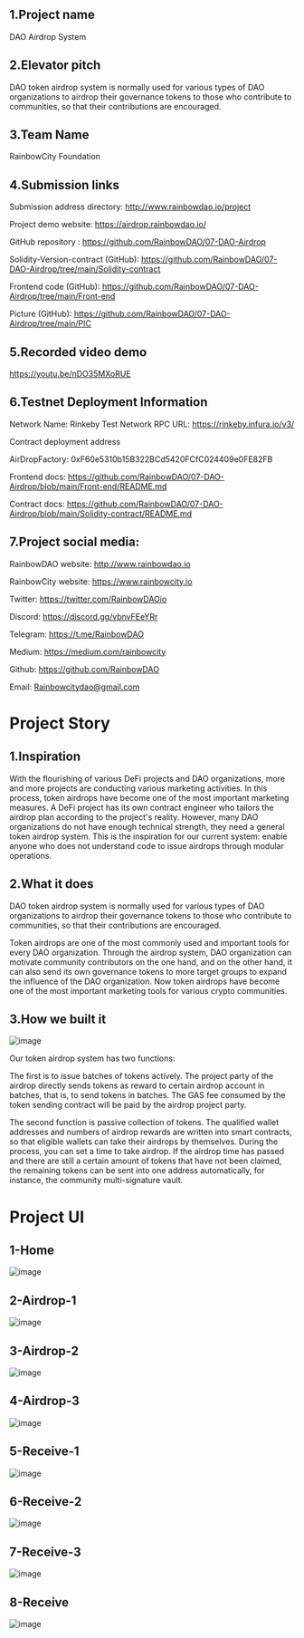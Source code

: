 ## 1.Project name

DAO Airdrop System

## 2.Elevator pitch

DAO token airdrop system is normally used for various types of DAO organizations to airdrop their governance tokens to those who contribute to communities, so that their contributions are encouraged.

## 3.Team Name

RainbowCity Foundation

## 4.Submission links

Submission address directory:
http://www.rainbowdao.io/project

Project demo website:
https://airdrop.rainbowdao.io/

GitHub repository :
https://github.com/RainbowDAO/07-DAO-Airdrop

Solidity-Version-contract (GitHub):
https://github.com/RainbowDAO/07-DAO-Airdrop/tree/main/Solidity-contract

Frontend code (GitHub):
https://github.com/RainbowDAO/07-DAO-Airdrop/tree/main/Front-end

Picture (GitHub):
https://github.com/RainbowDAO/07-DAO-Airdrop/tree/main/PIC

## 5.Recorded video demo

https://youtu.be/nDO35MXoRUE

## 6.Testnet Deployment Information

Network Name: Rinkeby Test Network
RPC URL: https://rinkeby.infura.io/v3/

Contract deployment address

AirDropFactory:
0xF60e5310b15B322BCd5420FCfC024409e0FE82FB

Frontend docs:
https://github.com/RainbowDAO/07-DAO-Airdrop/blob/main/Front-end/README.md

Contract  docs:
https://github.com/RainbowDAO/07-DAO-Airdrop/blob/main/Solidity-contract/README.md

## 7.Project social media:

RainbowDAO website: http://www.rainbowdao.io

RainbowCity website: https://www.rainbowcity.io

Twitter:    https://twitter.com/RainbowDAOio

Discord:     https://discord.gg/vbnvFEeYRr

Telegram: https://t.me/RainbowDAO

Medium:   https://medium.com/rainbowcity

Github:    https://github.com/RainbowDAO

Email: Rainbowcitydao@gmail.com

#  Project Story

## 1.Inspiration

With the flourishing of various DeFi projects and DAO organizations, more and more projects are conducting various marketing activities. In this process, token airdrops have become one of the most important marketing measures. A DeFi project has its own contract engineer who tailors the airdrop plan according to the project's reality. However, many DAO organizations do not have enough technical strength, they need a general token airdrop system. This is the inspiration for our current system: enable anyone who does not understand code to issue airdrops through modular operations.

## 2.What it does

DAO token airdrop system is normally used for various types of DAO organizations to airdrop their governance tokens to those who contribute to communities, so that their contributions are encouraged.

Token airdrops are one of the most commonly used and important tools for every DAO organization. Through the airdrop system, DAO organization can motivate community contributors on the one hand, and on the other hand, it can also send its own governance tokens to more target groups to expand the influence of the DAO organization. Now token airdrops have become one of the most important marketing tools for various crypto communities.

## 3.How we built it

![image](https://raw.githubusercontent.com/RainbowDAO/07-DAO-Airdrop/main/PIC/Logic-diagram.png)

Our token airdrop system has two functions:

The first is to issue batches of tokens actively. The project party of the airdrop directly sends tokens as reward to certain airdrop account in batches, that is, to send tokens in batches. The GAS fee consumed by the token sending contract will be paid by the airdrop project party.

The second function is passive collection of tokens. The qualified wallet addresses and numbers of airdrop rewards are written into smart contracts, so that eligible wallets can take their airdrops by themselves. During the process, you can set a time to take airdrop. If the airdrop time has passed and there are still a certain amount of tokens that have not been claimed, the remaining tokens can be sent into one address automatically, for instance, the community multi-signature vault.

#  Project UI

## 1-Home

![image](https://raw.githubusercontent.com/RainbowDAO/07-DAO-Airdrop/main/PIC/1-Home.png)

## 2-Airdrop-1

![image](https://raw.githubusercontent.com/RainbowDAO/07-DAO-Airdrop/main/PIC/2-Airdrop-1.png)

## 3-Airdrop-2

![image](https://raw.githubusercontent.com/RainbowDAO/07-DAO-Airdrop/main/PIC/3-Airdrop-2.png)

## 4-Airdrop-3

![image](https://raw.githubusercontent.com/RainbowDAO/07-DAO-Airdrop/main/PIC/4-Airdrop-3.png)

## 5-Receive-1

![image](https://raw.githubusercontent.com/RainbowDAO/07-DAO-Airdrop/main/PIC/5-Receive-1.png)

## 6-Receive-2

![image](https://raw.githubusercontent.com/RainbowDAO/07-DAO-Airdrop/main/PIC/6-Receive-2.png)

## 7-Receive-3

![image](https://raw.githubusercontent.com/RainbowDAO/07-DAO-Airdrop/main/PIC/7-Receive-3.png)

## 8-Receive

![image](https://raw.githubusercontent.com/RainbowDAO/07-DAO-Airdrop/main/PIC/8-Receive.png)
